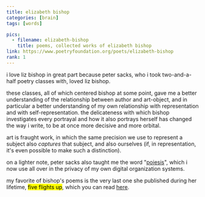 ```yaml
---
title: elizabeth bishop
categories: [brain]
tags: [words]

pics:
  - filename: elizabeth-bishop
    title: poems, collected works of elizabeth bishop
link: https://www.poetryfoundation.org/poets/elizabeth-bishop
rank: 1
---
```


i love liz bishop in great part because peter sacks, who i took two-and-a-half
poetry classes with, loved liz bishop.

these classes, all of which centered bishop at some point, gave me a better
understanding of the relationship between author and art-object, and in
particular a better understanding of my own relationship with representation
and with self-representation.  the delicateness with which bishop investigates
every portrayal and how it also portrays herself has changed the way i write,
to be at once more decisive and more orbital.

art is fraught work, in which the same precision we use to represent a subject
also _captures_ that subject, and also ourselves (if, in representation, it's
even possible to make such a distinction).

on a lighter note, peter sacks also taught me the word "[poiesis][poiesis]",
which i now use all over in the privacy of my own digital organization systems.

my favorite of bishop's poems is the very last one she published during her
lifetime,  <mark>five flights up</mark>, which you can read [here][ffu].


[poiesis]: https://en.wikipedia.org/wiki/Poiesis
[ffu]: https://fsgworkinprogress.com/2015/04/14/five-flights-up/

